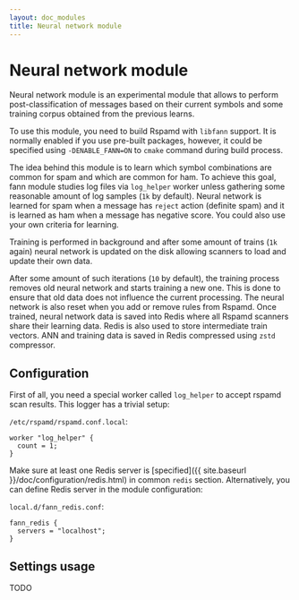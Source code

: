 ```yaml
---
layout: doc_modules
title: Neural network module
---
```

# Neural network module

Neural network module is an experimental module that allows to perform post-classification of messages based on their current symbols and some training corpus obtained from the previous learns.

To use this module, you need to build Rspamd with `libfann` support. It is normally enabled if you use pre-built packages, however, it could be specified using `-DENABLE_FANN=ON` to `cmake` command during build process.

The idea behind this module is to learn which symbol combinations are common for spam and which are common for ham. To achieve this goal, fann module studies log files via `log_helper` worker unless gathering some reasonable amount of log samples (`1k` by default). Neural network is learned for spam when a message has `reject` action (definite spam) and it is learned as ham when a message has negative score. You could also use your own criteria for learning.

Training is performed in background and after some amount of trains (`1k` again) neural network is updated on the disk allowing scanners to load and update their own data.

After some amount of such iterations (`10` by default), the training process removes old neural network and starts training a new one. This is done to ensure that old data does not influence the current processing. The neural network is also reset when you add or remove rules from Rspamd. Once trained, neural network data is saved into Redis where all Rspamd scanners share their learning data. Redis is also used to store intermediate train vectors. ANN and training data is saved in Redis compressed using `zstd` compressor.

## Configuration

First of all, you need a special worker called `log_helper` to accept rspamd scan results. This logger has a trivial setup:

`/etc/rspamd/rspamd.conf.local`:

~~~ucl
worker "log_helper" {
  count = 1;
}
~~~

Make sure at least one Redis server is [specified]({{ site.baseurl }}/doc/configuration/redis.html) in common `redis` section. Alternatively, you can define Redis server in the module configuration:

`local.d/fann_redis.conf`:

~~~ucl
fann_redis {
  servers = "localhost";
}
~~~

## Settings usage

TODO
